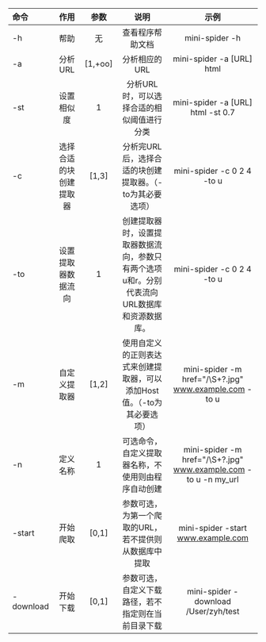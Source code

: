 | 命令        |     作用      |   参数    |                    说明                    |                    示例                    |
| :-------- | :---------: | :-----: | :--------------------------------------: | :--------------------------------------: |
| -h        |     帮助      |    无    |                 查看程序帮助文档                 |              mini-spider -h              |
| -a        |    分析URL    | [1,+oo] |                 分析相应的URL                 |        mini-spider -a [URL] html         |
| -st       |    设置相似度    |    1    |          分析URL时，可以选择合适的相似阈值进行分类          |    mini-spider -a [URL] html -st 0.7     |
| -c        | 选择合适的块创建提取器 |  [1,3]  |     分析完URL后，选择合适的块创建提取器。（-to为其必要选项）      |        mini-spider -c 0 2 4 -to u        |
| -to       |  设置提取器数据流向  |    1    | 创建提取器时，设置提取器数据流向，参数只有两个选项u和r。分别代表流向URL数据库和资源数据库。 |        mini-spider -c 0 2 4 -to u        |
| -m        |   自定义提取器    |  [1,2]  | 使用自定义的正则表达式来创建提取器，可以添加Host值。（-to为其必要选项）  | mini-spider -m href="/\S+?.jpg" www.example.com -to u |
| -n        |    定义名称     |    1    |        可选命令，自定义提取器名称，不使用则由程序自动创建         | mini-spider -m href="/\S+?.jpg" www.example.com -to u -n my_url |
| -start    |    开始爬取     |  [0,1]  |       参数可选，为第一个爬取的URL，若不提供则从数据库中提取       |    mini-spider -start www.example.com    |
| -download |    开始下载     |  [0,1]  |        参数可选，自定义下载路径，若不指定则在当前目录下载         |   mini-spider -download /User/zyh/test   |
